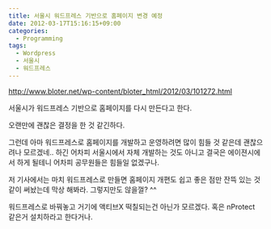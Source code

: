 ```yaml
---
title: 서울시 워드프레스 기반으로 홈페이지 변경 예정
date: 2012-03-17T15:16:15+09:00
categories:
  - Programming
tags:
  - Wordpress
  - 서울시
  - 워드프레스
---
```

<http://www.bloter.net/wp-content/bloter_html/2012/03/101272.html>

서울시가 워드프레스 기반으로 홈페이지를 다시 만든다고 한다.

오랜만에 괜찮은 결정을 한 것 같긴하다.

그런데 아마 워드프레스로 홈페이지를 개발하고 운영하려면 많이 힘들 것 같은데 괜찮으려나 모르겠네.. 하긴 어차피 서울시에서 자체 개발하는 것도 아니고 결국은 에이젼시에서 하게 될테니 어차피 공무원들은 힘들일 없겠구나.

저 기사에서는 마치 워드프레스로 만들면 홈페이지 개편도 쉽고 좋은 점만 잔뜩 있는 것 같이 써놨는데 막상 해봐라. 그렇지만도 않을껄? ^^

워드프레스로 바꿔놓고 거기에 액티브X 떡칠되는건 아닌가 모르겠다. 혹은 nProtect 같은거 설치하라고 한다거나.
